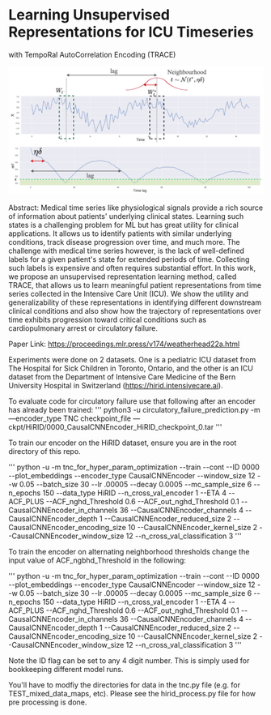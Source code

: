# Learning Unsupervised Representations for ICU Timeseries
with TempoRal AutoCorrelation Encoding (TRACE)

![Screenshot](acf.png)

Abstract: Medical time series like physiological signals provide a rich source of information about patients' underlying clinical states. Learning such states is a challenging problem for ML but has great utility for clinical applications. It allows us to identify patients with similar underlying conditions, track disease progression over time, and much more. 
The challenge with medical time series however, is the lack of well-defined labels for a given patient's state for extended periods of time. Collecting such labels is expensive and often requires substantial effort. In this work, we propose an unsupervised representation learning method, called TRACE, that allows us to learn meaningful patient representations from time series collected in the Intensive Care Unit (ICU). We show the utility and generalizability of these representations in identifying different downstream clinical conditions and also show how the trajectory of representations over time exhibits progression toward critical conditions such as cardiopulmonary arrest or circulatory failure. 

Paper Link: https://proceedings.mlr.press/v174/weatherhead22a.html


Experiments were done on 2 datasets. One is a pediatric ICU dataset from The Hospital for Sick Children in Toronto, Ontario, and the other is an ICU dataset from the Department of Intensive Care Medicine of the Bern University Hospital in Switzerland (https://hirid.intensivecare.ai). 

To evaluate code for circulatory failure use that following after an encoder has already been trained:
'''
python3 -u circulatory_failure_prediction.py -m —encoder_type TNC checkpoint_file — ckpt/HiRID/0000_CausalCNNEncoder_HiRID_checkpoint_0.tar
'''

To train our encoder on the HiRID dataset, ensure you are in the root directory of this repo.

'''
python -u -m tnc_for_hyper_param_optimization --train --cont --ID 0000 --plot_embeddings --encoder_type CausalCNNEncoder --window_size 12 --w 0.05 --batch_size 30 --lr .00005 --decay 0.0005 --mc_sample_size 6 --n_epochs 150 --data_type HiRID --n_cross_val_encoder 1 --ETA 4 --ACF_PLUS --ACF_nghd_Threshold 0.6 --ACF_out_nghd_Threshold 0.1 --CausalCNNEncoder_in_channels 36 --CausalCNNEncoder_channels 4 --CausalCNNEncoder_depth 1 --CausalCNNEncoder_reduced_size 2 --CausalCNNEncoder_encoding_size 10 --CausalCNNEncoder_kernel_size 2 --CausalCNNEncoder_window_size 12 --n_cross_val_classification 3 
'''

To train the encoder on alternating neighborhood thresholds change the input value of ACF_ngbhd_Threshold in the following:

'''
python -u -m tnc_for_hyper_param_optimization --train --cont --ID 0000 --plot_embeddings --encoder_type CausalCNNEncoder --window_size 12 --w 0.05 --batch_size 30 --lr .00005 --decay 0.0005 --mc_sample_size 6 --n_epochs 150 --data_type HiRID --n_cross_val_encoder 1 --ETA 4 --ACF_PLUS --ACF_nghd_Threshold 0.6 --ACF_out_nghd_Threshold 0.1 --CausalCNNEncoder_in_channels 36 --CausalCNNEncoder_channels 4 --CausalCNNEncoder_depth 1 --CausalCNNEncoder_reduced_size 2 --CausalCNNEncoder_encoding_size 10 --CausalCNNEncoder_kernel_size 2 --CausalCNNEncoder_window_size 12 --n_cross_val_classification 3 
'''

Note the ID flag can be set to any 4 digit number. This is simply used for bookkeeping different model runs. 

You'll have to modfiy the directories for data in the tnc.py file (e.g. for TEST_mixed_data_maps, etc). Please see the hirid_process.py file for how pre processing is done.


